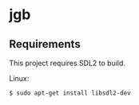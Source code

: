 # jgb

## Requirements

This project requires SDL2 to build.

Linux:
```shell
$ sudo apt-get install libsdl2-dev
```
